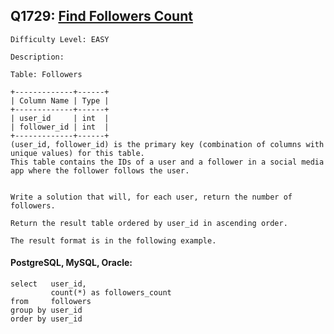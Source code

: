 ## Q1729: [Find Followers Count](https://leetcode.com/problems/find-followers-count/)

```
Difficulty Level: EASY
```

```
Description:

Table: Followers

+-------------+------+
| Column Name | Type |
+-------------+------+
| user_id     | int  |
| follower_id | int  |
+-------------+------+
(user_id, follower_id) is the primary key (combination of columns with unique values) for this table.
This table contains the IDs of a user and a follower in a social media app where the follower follows the user.
 

Write a solution that will, for each user, return the number of followers.

Return the result table ordered by user_id in ascending order.

The result format is in the following example.
```

#### PostgreSQL, MySQL, Oracle:

```
select   user_id,
         count(*) as followers_count
from     followers
group by user_id
order by user_id
```